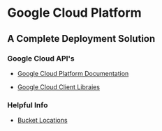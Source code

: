 # Google Cloud Platform

## A Complete Deployment Solution

### Google Cloud API's

* [Google Cloud Platform Documentation](https://cloud.google.com/docs/?hl=en_US&_ga=2.175489898.-996763689.1522247256&_gac=1.220657002.1522756691.Cj0KCQjwzIzWBRDnARIsAAkc8hEzoeh5iIsErSbfgXs2mgTQGcSQ0jBXTavCykMBU7weRkg063ONA_YaAmVPEALw_wcB)

* [Google Cloud Client Libraies](https://cloud.google.com/apis/docs/cloud-client-libraries)

### Helpful Info

* [Bucket Locations](https://cloud.google.com/storage/docs/bucket-locations)
